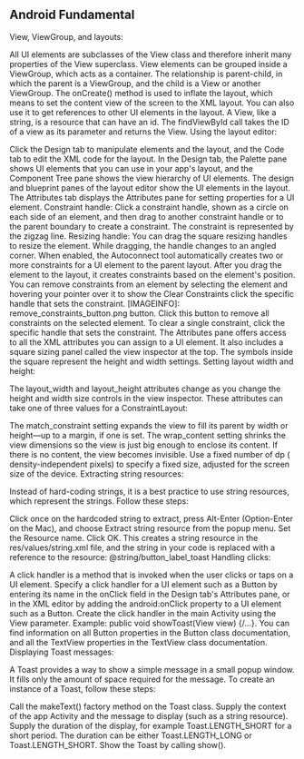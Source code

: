 ## Android Fundamental ##
  View, ViewGroup, and layouts:

All UI elements are subclasses of the View class and therefore inherit many properties of the View superclass.
View elements can be grouped inside a ViewGroup, which acts as a container. The relationship is parent-child, in which the parent is a ViewGroup, and the child is a View or another ViewGroup.
The onCreate() method is used to inflate the layout, which means to set the content view of the screen to the XML layout. You can also use it to get references to other UI elements in the layout.
A View, like a string, is a resource that can have an id. The findViewById call takes the ID of a view as its parameter and returns the View.
Using the layout editor:

Click the Design tab to manipulate elements and the layout, and the Code tab to edit the XML code for the layout.
In the Design tab, the Palette pane shows UI elements that you can use in your app's layout, and the Component Tree pane shows the view hierarchy of UI elements.
The design and blueprint panes of the layout editor show the UI elements in the layout.
The Attributes tab displays the Attributes pane for setting properties for a UI element.
Constraint handle: Click a constraint handle, shown as a circle on each side of an element, and then drag to another constraint handle or to the parent boundary to create a constraint. The constraint is represented by the zigzag line.
Resizing handle: You can drag the square resizing handles to resize the element. While dragging, the handle changes to an angled corner.
When enabled, the Autoconnect tool automatically creates two or more constraints for a UI element to the parent layout. After you drag the element to the layout, it creates constraints based on the element's position.
You can remove constraints from an element by selecting the element and hovering your pointer over it to show the Clear Constraints click the specific handle that sets the constraint. [IMAGEINFO]: remove_constraints_button.png button. Click this button to remove all constraints on the selected element. To clear a single constraint, click the specific handle that sets the constraint.
The Attributes pane offers access to all the XML attributes you can assign to a UI element. It also includes a square sizing panel called the view inspector at the top. The symbols inside the square represent the height and width settings.
Setting layout width and height:

The layout_width and layout_height attributes change as you change the height and width size controls in the view inspector. These attributes can take one of three values for a ConstraintLayout:

The match_constraint setting expands the view to fill its parent by width or height—up to a margin, if one is set.
The wrap_content setting shrinks the view dimensions so the view is just big enough to enclose its content. If there is no content, the view becomes invisible.
Use a fixed number of dp ( density-independent pixels) to specify a fixed size, adjusted for the screen size of the device.
Extracting string resources:

Instead of hard-coding strings, it is a best practice to use string resources, which represent the strings. Follow these steps:

Click once on the hardcoded string to extract, press Alt-Enter (Option-Enter on the Mac), and choose Extract string resource from the popup menu.
Set the Resource name.
Click OK. This creates a string resource in the res/values/string.xml file, and the string in your code is replaced with a reference to the resource: @string/button_label_toast
Handling clicks:

A click handler is a method that is invoked when the user clicks or taps on a UI element.
Specify a click handler for a UI element such as a Button by entering its name in the onClick field in the Design tab's Attributes pane, or in the XML editor by adding the android:onClick property to a UI element such as a Button.
Create the click handler in the main Activity using the View parameter. Example: public void showToast(View view) {/...}.
You can find information on all Button properties in the Button class documentation, and all the TextView properties in the TextView class documentation.
Displaying Toast messages:

A Toast provides a way to show a simple message in a small popup window. It fills only the amount of space required for the message. To create an instance of a Toast, follow these steps:

Call the makeText() factory method on the Toast class.
Supply the context of the app Activity and the message to display (such as a string resource).
Supply the duration of the display, for example Toast.LENGTH_SHORT for a short period. The duration can be either Toast.LENGTH_LONG or Toast.LENGTH_SHORT.
Show the Toast by calling show().  




